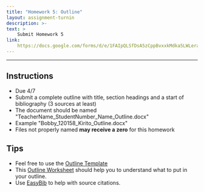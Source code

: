 ```yaml
---
title: "Homework 5: Outline"
layout: assignment-turnin
description: >-
text: >
    Submit Homework 5
link: 
    https://docs.google.com/forms/d/e/1FAIpQLSfDsA5zCppBvxxkMdka5LWLera_VyzNwr1VzgXp7AhdBBF1Ew/viewform?usp=sf_link
---
```

---
## Instructions
- Due 4/7
- Submit a complete outline with title, section headings and a start of bibliography (3 sources at least)
- The document should be named "TeacherName_StudentNumber_Name_Outline.docx"
- Example "Bobby_120158_Kirito_Outline.docx"
- Files not properly named **may receive a zero** for this homework
## Tips
- Feel free to use the [Outline Template](https://docs.google.com/file/d/1rEhR7PEyIdW_2VfLGqiuLLFSb3SEsrb1/edit?usp=docslist_api&filetype=msword)
- This [Outline Worksheet](https://drive.google.com/file/d/1BjevH6QFadObWLvbwNxpnsL3kS8tkn3J/view?usp=drivesdk) should help you to understand what to put in your outline.
- Use [EasyBib](https://www.easybib.com) to help with source citations.